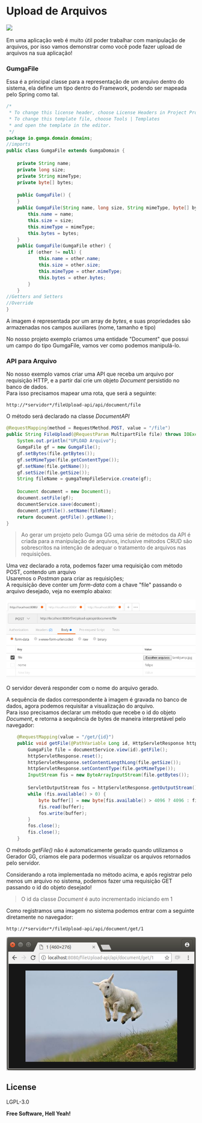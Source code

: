 # Upload de Arquivos

[![](https://avatars3.githubusercontent.com/u/13262049?s=200&v=4)](https://github.com/GUMGA/frameworkbackend)

Em uma aplicação web é muito útil poder trabalhar com manipulação de arquivos, por isso vamos demonstrar como você pode fazer upload de arquivos na sua aplicação!

### GumgaFile

Essa é a principal classe para a representação de um arquivo dentro do sistema, ela define um tipo dentro do Framework, podendo ser mapeada pelo Spring como tal.
```Java
/*
 * To change this license header, choose License Headers in Project Properties.
 * To change this template file, choose Tools | Templates
 * and open the template in the editor.
 */
package io.gumga.domain.domains;
//imports
public class GumgaFile extends GumgaDomain {

    private String name;
    private long size;
    private String mimeType;
    private byte[] bytes;

    public GumgaFile() {
    }
    public GumgaFile(String name, long size, String mimeType, byte[] bytes) {
        this.name = name;
        this.size = size;
        this.mimeType = mimeType;
        this.bytes = bytes;
    }
    public GumgaFile(GumgaFile other) {
        if (other != null) {
            this.name = other.name;
            this.size = other.size;
            this.mimeType = other.mimeType;
            this.bytes = other.bytes;
        }
    }
//Getters and Setters
//Override
}
```
A imagem é representada por um array de *bytes*, e suas propriedades são armazenadas nos campos auxiliares (nome, tamanho e tipo)

No nosso projeto exemplo criamos uma entidade "Document" que possui um campo do tipo GumgaFile, vamos ver como podemos manipulá-lo.

### API para Arquivo
No nosso exemplo vamos criar uma API que receba um arquivo por requisição HTTP, e a partir daí crie um objeto *Document* persistido no banco de dados.<br>
Para isso precisamos mapear uma rota, que será a seguinte:
```
http://*servidor*/fileUpload-api/api/document/file
```
O método será declarado na classe *DocumentAPI*
```Java
@RequestMapping(method = RequestMethod.POST, value = "/file")
public String FileUpload(@RequestParam MultipartFile file) throws IOException {
    System.out.println("UPLOAD Arquivo");
    GumgaFile gf = new GumgaFile();
    gf.setBytes(file.getBytes());
    gf.setMimeType(file.getContentType());
    gf.setName(file.getName());
    gf.setSize(file.getSize());
    String fileName = gumgaTempFileService.create(gf);

    Document document = new Document();
    document.setFile(gf);
    documentService.save(document);
    document.getFile().setName(fileName);
    return document.getFile().getName();
}
```

>Ao gerar um projeto pelo Gumga GG uma série de métodos da API é criada para a manipulação de arquivos, inclusive métodos CRUD são sobrescritos na intenção de adequar o tratamento de arquivos nas requisições.

Uma vez declarado a rota, podemos fazer uma requisição com método POST, contendo um arquivo<br>
Usaremos o *Postman* para criar as requisições;<br>
A requisição deve conter um *form-data* com a chave "file" passando o arquivo desejado, veja no exemplo abaixo:

![](Resources/print1.png)

O servidor deverá responder com o nome do arquivo gerado.

A sequência de dados correspondente à imagem é gravada no banco de dados, agora podemos requisitar a visualização do arquivo.<br>
Para isso precisamos declarar um método que recebe o id do objeto *Document*, e retorna a sequência de bytes de maneira interpretável pelo navegador:
```Java
    @RequestMapping(value = "/get/{id}")
    public void getFile(@PathVariable Long id, HttpServletResponse httpServletResponse) throws IOException {
        GumgaFile file = documentService.view(id).getFile();
        httpServletResponse.reset();
        httpServletResponse.setContentLengthLong(file.getSize());
        httpServletResponse.setContentType(file.getMimeType());
        InputStream fis = new ByteArrayInputStream(file.getBytes());

        ServletOutputStream fos = httpServletResponse.getOutputStream();
        while (fis.available() > 0) {
            byte buffer[] = new byte[fis.available() > 4096 ? 4096 : fis.available()];
            fis.read(buffer);
            fos.write(buffer);
        }
        fos.close();
        fis.close();
    }
```
O método *getFile()* não é automaticamente gerado quando utilizamos o Gerador GG, criamos ele para podermos visualizar os arquivos retornados pelo servidor.

Considerando a rota implementada no método acima, e após registrar pelo menos um arquivo no sistema, podemos fazer uma requisição GET passando o id do objeto desejado!
> O id da classe *Document* é auto incrementado iniciando em 1

Como registramos uma imagem no sistema podemos entrar com a seguinte diretamente no navegador:
```
http://*servidor*/fileUpload-api/api/document/get/1
```

![](Resources/print2.png)


License
----

LGPL-3.0


**Free Software, Hell Yeah!**
